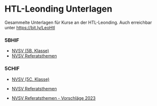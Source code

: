 # HTL-Leonding Unterlagen

Gesammelte Unterlagen für Kurse an der HTL-Leonding.
Auch erreichbar unter https://bit.ly/LeoHtl



### 5BHIF

* [NVSV (5B. Klasse)][nvsv5b]
* [NVSV Referatsthemen][nvsv5bref]

### 5CHIF

* [NVSV (5C. Klasse)][nvsv5c]
* [NVSV Referatsthemen][nvsv5cref]



* [NVSV Referatsthemen - Vorschläge 2023][nvsv5referate]



[nvsv5b]:  5BHIF-NVSV.md
[nvsv5bref]: 5BHIF-Maturathemen%202023.md
[nvsv5c]: 5CHIF-NVSV.md
[nvsv5cref]: 5CHIF-Maturathemen%202023.md
[nvsv5referate]: Maturathemen%202023.md


